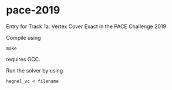 # pace-2019
Entry for Track 1a: Vertex Cover Exact in the PACE Challenge 2019

Compile using 
```
make
```
requires GCC.

Run the solver by using
```
hegnel_vc < filename
```
